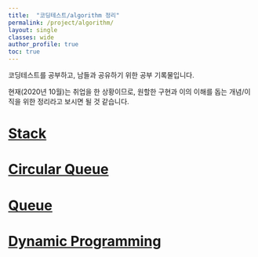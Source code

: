 ```yaml
---
title:  "코딩테스트/algorithm 정리"
permalink: /project/algorithm/
layout: single
classes: wide
author_profile: true
toc: true
---
```


코딩테스트를 공부하고, 남들과 공유하기 위한 공부 기록물입니다.

현재(2020년 10월)는 취업을 한 상황이므로, 원할한 구현과 이의 이해를 돕는 개념/이직을 위한 정리라고 보시면 될 것 같습니다.

# [Stack](/project/algorithm/stack)

# [Circular Queue](/project/algorithm/circular-queue/)

# [Queue](/project/algorithm/queue/)

# [Dynamic Programming](/project/algorithm/DP/)